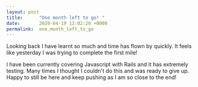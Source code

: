 ```yaml
---
layout: post
title:      "One month left to go! "
date:       2020-04-19 12:02:20 +0000
permalink:  one_month_left_to_go
---
```



Looking back I have learnt so much and time has flown by quickly.
It feels like yesterday I was trying to complete the first mile! 

I have been currently covering Javascript with Rails and it has extremely testing.  Many times I thought I couldn't do this and was ready to give up. Happy to still be here and keep pushing as I am so close to the end!
